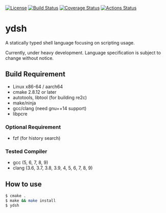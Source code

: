 
[![License](https://img.shields.io/badge/license-Apache%202-blue.svg)](#license)
[![Build Status](https://travis-ci.org/sekiguchi-nagisa/ydsh.svg?branch=master)](https://travis-ci.org/sekiguchi-nagisa/ydsh)
[![Coverage Status](https://coveralls.io/repos/github/sekiguchi-nagisa/ydsh/badge.svg?branch=master)](https://coveralls.io/github/sekiguchi-nagisa/ydsh?branch=master)
[![Actions Status](https://github.com/sekiguchi-nagisa/ydsh/workflows/GitHub%20Actions/badge.svg)](https://github.com/sekiguchi-nagisa/ydsh/actions)

# ydsh
A statically typed shell language focusing on scripting usage.

Currently, under heavy development.
Language specification is subject to change without notice. 

## Build Requirement
* Linux x86-64 / aarch64
* cmake 2.8.12 or later
* autotools, libtool (for building re2c)
* make/ninja
* gcc/clang (need gnu++14 support)
* libpcre

### Optional Requirement
* fzf (for history search)

### Tested Compiler
* gcc (5, 6, 7, 8, 9)
* clang (3.6, 3.7, 3.8, 3.9, 4, 5, 6, 7, 8, 9)

## How to use

```sh
$ cmake .
$ make && make install
$ ydsh
```
